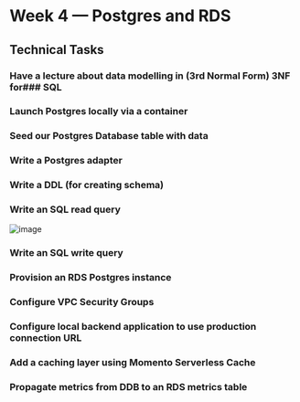 # Week 4 — Postgres and RDS

## Technical Tasks

### Have a lecture about data modelling in (3rd Normal Form) 3NF for###  SQL

### Launch Postgres locally via a container

### Seed our Postgres Database table with data

### Write a Postgres adapter

### Write a DDL (for creating schema)

### Write an SQL read query
![image](https://user-images.githubusercontent.com/100949697/224506749-51256f5b-235b-4d04-bbda-766cb8d0ef6f.png)

### Write an SQL write query

### Provision an RDS Postgres instance

### Configure VPC Security Groups
### Configure local backend application to use production connection URL
### Add a caching layer using Momento Serverless Cache
### Propagate metrics from DDB to an RDS metrics table 
